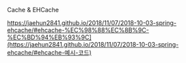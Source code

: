 Cache & EHCache

https://jaehun2841.github.io/2018/11/07/2018-10-03-spring-ehcache/#ehcache-%EC%98%88%EC%8B%9C-%EC%BD%94%EB%93%9C](https://jaehun2841.github.io/2018/11/07/2018-10-03-spring-ehcache/#ehcache-예시-코드)